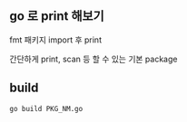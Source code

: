 ## go 로 print 해보기

fmt 패키지 import 후 print

간단하게 print, scan 등 할 수 있는 기본 package

## build

```shell
go build PKG_NM.go
```
